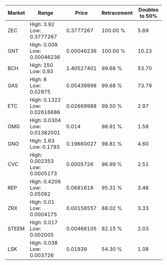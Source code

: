| Market | Range | Price| Retracement | Doubles to 50% |
| --- | --- | --- | --- | --- |
| ZEC | High: 3.92<br />Low: 0.3777267 | 0.3777267 | 100.00 % | 5.69 |
| GNT | High: 0.009<br />Low: 0.00046236 | 0.00046236 | 100.00 % | 10.23 |
| BCH | High: 150<br />Low: 0.93 | 1.40527401 | 99.68 % | 53.70 |
| GAS | High: 8<br />Low: 0.02875 | 0.05439998 | 99.68 % | 73.79 |
| ETC | High: 0.1322<br />Low: 0.02616686 | 0.02669988 | 99.50 % | 2.97 |
| OMG | High: 0.0304<br />Low: 0.01382001 | 0.014 | 98.91 % | 1.58 |
| GNO | High: 1.63<br />Low: 0.1793 | 0.19660027 | 98.81 % | 4.60 |
| CVC | High: 0.002353<br />Low: 0.0005173 | 0.0005726 | 96.99 % | 2.51 |
| REP | High: 0.4206<br />Low: 0.05082 | 0.0681618 | 95.31 % | 3.46 |
| ZRX | High: 0.01<br />Low: 0.0004175 | 0.00156557 | 88.02 % | 3.33 |
| STEEM | High: 0.017<br />Low: 0.002005 | 0.00468105 | 82.15 % | 2.03 |
| LSK | High: 0.038<br />Low: 0.003726 | 0.01939 | 54.30 % | 1.08 |
